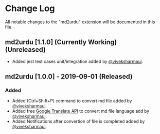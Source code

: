 # Change Log

All notable changes to the "md2urdu" extension will be documented in this file.

## md2urdu [1.1.0] (Currently Working) (Unreleased)
- Added jest test cases unit/integration added by [@viveksharmaui](https://github.com/viveksharmaui).

## md2urdu [1.0.0] - 2019-09-01 (Released) 
### Added
- Added (Ctrl+Shift+P) command to convert md file added by [@viveksharmaui](https://github.com/viveksharmaui).
- Added free [Google Translate API](https://www.npmjs.com/package/@vitalets/google-translate-api) to convert md file language add by [@viveksharmaui](https://github.com/viveksharmaui).
- Added Notifications after convertion of file is completed added by [@viveksharmaui](https://github.com/viveksharmaui).
